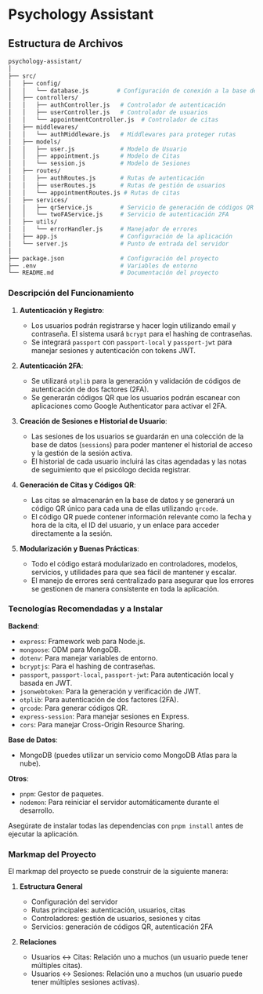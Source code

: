 # Psychology Assistant

## Estructura de Archivos

```bash
psychology-assistant/
│
├── src/
│   ├── config/
│   │   └── database.js        # Configuración de conexión a la base de datos
│   ├── controllers/
│   │   ├── authController.js   # Controlador de autenticación
│   │   ├── userController.js   # Controlador de usuarios
│   │   └── appointmentController.js  # Controlador de citas
│   ├── middlewares/
│   │   └── authMiddleware.js   # Middlewares para proteger rutas
│   ├── models/
│   │   ├── user.js             # Modelo de Usuario
│   │   ├── appointment.js      # Modelo de Citas
│   │   └── session.js          # Modelo de Sesiones
│   ├── routes/
│   │   ├── authRoutes.js       # Rutas de autenticación
│   │   ├── userRoutes.js       # Rutas de gestión de usuarios
│   │   └── appointmentRoutes.js # Rutas de citas
│   ├── services/
│   │   ├── qrService.js        # Servicio de generación de códigos QR
│   │   └── twoFAService.js     # Servicio de autenticación 2FA
│   ├── utils/
│   │   └── errorHandler.js     # Manejador de errores
│   ├── app.js                  # Configuración de la aplicación
│   └── server.js               # Punto de entrada del servidor
│
├── package.json                # Configuración del proyecto
├── .env                        # Variables de entorno
└── README.md                   # Documentación del proyecto
```

### Descripción del Funcionamiento

1. **Autenticación y Registro**:  
   - Los usuarios podrán registrarse y hacer login utilizando email y contraseña. El sistema usará `bcrypt` para el hashing de contraseñas.
   - Se integrará `passport` con `passport-local` y `passport-jwt` para manejar sesiones y autenticación con tokens JWT.

2. **Autenticación 2FA**:  
   - Se utilizará `otplib` para la generación y validación de códigos de autenticación de dos factores (2FA).  
   - Se generarán códigos QR que los usuarios podrán escanear con aplicaciones como Google Authenticator para activar el 2FA.

3. **Creación de Sesiones e Historial de Usuario**:  
   - Las sesiones de los usuarios se guardarán en una colección de la base de datos (`sessions`) para poder mantener el historial de acceso y la gestión de la sesión activa.
   - El historial de cada usuario incluirá las citas agendadas y las notas de seguimiento que el psicólogo decida registrar.

4. **Generación de Citas y Códigos QR**:  
   - Las citas se almacenarán en la base de datos y se generará un código QR único para cada una de ellas utilizando `qrcode`.
   - El código QR puede contener información relevante como la fecha y hora de la cita, el ID del usuario, y un enlace para acceder directamente a la sesión.

5. **Modularización y Buenas Prácticas**:  
   - Todo el código estará modularizado en controladores, modelos, servicios, y utilidades para que sea fácil de mantener y escalar.
   - El manejo de errores será centralizado para asegurar que los errores se gestionen de manera consistente en toda la aplicación.

### **Tecnologías Recomendadas y a Instalar**

**Backend**:  

- `express`: Framework web para Node.js.
- `mongoose`: ODM para MongoDB.
- `dotenv`: Para manejar variables de entorno.
- `bcryptjs`: Para el hashing de contraseñas.
- `passport`, `passport-local`, `passport-jwt`: Para autenticación local y basada en JWT.
- `jsonwebtoken`: Para la generación y verificación de JWT.
- `otplib`: Para autenticación de dos factores (2FA).
- `qrcode`: Para generar códigos QR.
- `express-session`: Para manejar sesiones en Express.
- `cors`: Para manejar Cross-Origin Resource Sharing.

**Base de Datos**:  

- MongoDB (puedes utilizar un servicio como MongoDB Atlas para la nube).

**Otros**:  

- `pnpm`: Gestor de paquetes.
- `nodemon`: Para reiniciar el servidor automáticamente durante el desarrollo.

Asegúrate de instalar todas las dependencias con `pnpm install` antes de ejecutar la aplicación.

### Markmap del Proyecto

El markmap del proyecto se puede construir de la siguiente manera:

1. **Estructura General**
   - Configuración del servidor
   - Rutas principales: autenticación, usuarios, citas
   - Controladores: gestión de usuarios, sesiones y citas
   - Servicios: generación de códigos QR, autenticación 2FA

2. **Relaciones**
   - Usuarios ↔ Citas: Relación uno a muchos (un usuario puede tener múltiples citas).
   - Usuarios ↔ Sesiones: Relación uno a muchos (un usuario puede tener múltiples sesiones activas).
